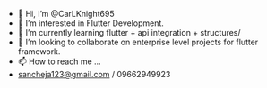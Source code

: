 - 👋 Hi, I’m @CarLKnight695
- 👀 I’m interested in Flutter Development.
- 🌱 I’m currently learning flutter + api integration + structures/
- 💞️ I’m looking to collaborate on enterprise level projects for flutter framework.
- 📫 How to reach me ...
- sancheja123@gmail.com / 09662949923

<!---
CarLKnight695/CarLKnight695 is a ✨ special ✨ repository because its `README.md` (this file) appears on your GitHub profile.
You can click the Preview link to take a look at your changes.
--->
